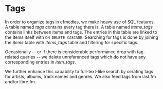 Tags
====

In order to organize tags in cfmedias, we make heavy use of SQL features.
A table named _tags_ contains every tag there is. A table named _items_tags_ contains links between items and tags. The entries in this table are linked to the items itself with `ON DELETE CASCADE`. Searching for tags is done by joining the _items_ table with _items_tags_ table and filtering for specific tags.

Occasionally -- or if there is considerable performance drop with tag-related queries -- we delete unreferenced tags which do not have any corresponding entries in _item_tags_.

We further enhance this capability to full-text-like search by cerating tags for artists, albums, track names and genres. We also feed tags from last.fm and/or libre.fm.
